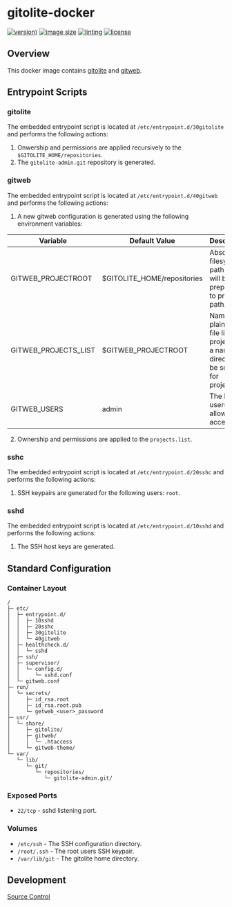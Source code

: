 # gitolite-docker

[![version)](https://img.shields.io/docker/v/crashvb/gitolite/latest)](https://hub.docker.com/repository/docker/crashvb/gitolite)
[![image size](https://img.shields.io/docker/image-size/crashvb/gitolite/latest)](https://hub.docker.com/repository/docker/crashvb/gitolite)
[![linting](https://img.shields.io/badge/linting-hadolint-yellow)](https://github.com/hadolint/hadolint)
[![license](https://img.shields.io/github/license/crashvb/gitolite-docker.svg)](https://github.com/crashvb/gitolite-docker/blob/master/LICENSE.md)

## Overview

This docker image contains [gitolite](https://gitolite.com/) and [gitweb](https://git-scm.com/docs/gitweb).

## Entrypoint Scripts

### gitolite

The embedded entrypoint script is located at `/etc/entrypoint.d/30gitolite` and performs the following actions:

1. Onwership and permissions are applied recursively to the `$GITOLITE_HOME/repositories`.
2. The `gitolite-admin.git` repository is generated.

### gitweb

The embedded entrypoint script is located at `/etc/entrypoint.d/40gitweb` and performs the following actions:

1. A new gitweb configuration is generated using the following environment variables:

 | Variable | Default Value | Description |
 | ---------| ------------- | ----------- |
 | GITWEB\_PROJECTROOT | $GITOLITE\_HOME/repositories | Absolute filesystem path which will be prepended to project path. |
 | GITWEB\_PROJECTS\_LIST | $GITWEB\_PROJECTROOT | Name of a plain text file listing projects, or a name of directory to be scanned for projects. |
 | GITWEB\_USERS | admin | The list of users to be allowed access. |

2. Ownership and permissions are applied to the `projects.list`.

### sshc

The embedded entrypoint script is located at `/etc/entrypoint.d/20sshc` and performs the following actions:

1. SSH keypairs are generated for the following users: `root`.

### sshd

The embedded entrypoint script is located at `/etc/entrypoint.d/10sshd` and performs the following actions:

1. The SSH host keys are generated.

## Standard Configuration

### Container Layout

```
/
├─ etc/
│  ├─ entrypoint.d/
│  │  ├─ 10sshd
│  │  ├─ 20sshc
│  │  ├─ 30gitolite
│  │  └─ 40gitweb
│  ├─ healthcheck.d/
│  │  └─ sshd
│  ├─ ssh/
│  ├─ supervisor/
│  │  └─ config.d/
│  │     └─ sshd.conf
│  └─ gitweb.conf
├─ run/
│  └─ secrets/
│     ├─ id_rsa.root
│     ├─ id_rsa.root.pub
│     └─ getweb_<user>_password
├─ usr/
│  └─ share/
│     ├─ gitolite/
│     ├─ gitweb/
│     │  └─ .htaccess
│     └─ gitweb-theme/
└─ var/
   └─ lib/
      └─ git/
         └─ repositories/
            └─ gitolite-admin.git/
```

### Exposed Ports

* `22/tcp` - sshd listening port.

### Volumes

* `/etc/ssh` - The SSH configuration directory.
* `/root/.ssh` - The root users SSH keypair.
* `/var/lib/git` - The gitolite home directory.

## Development

[Source Control](https://github.com/crashvb/gitolite-docker)

